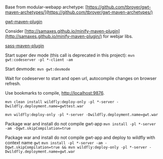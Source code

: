 
Base from modular-webapp archetype:
[https://github.com/tbroyer/gwt-maven-archetypes/](https://github.com/tbroyer/gwt-maven-archetypes/)

[gwt-maven-plugin](https://tbroyer.github.io/gwt-maven-plugin/)

Consider [http://samaxes.github.io/minify-maven-plugin](http://samaxes.github.io/minify-maven-plugin/) for webjar libs.

[sass-maven-plugin](http://www.geodienstencentrum.nl/sass-maven-plugin/)


Start super dev mode (this call is deprecated in this project):
`mvn gwt:codeserver -pl *-client -am`

Start devmode:
`mvn gwt:devmode`

Wait for codeserver to start and open url, autocompile changes on browser refresh.


Use bookmarks to compile, [http://localhost:9876](http://localhost:9876).



`mvn clean install wildfly:deploy-only -pl *-server -Dwildfly.deployment.name=gwttest.war`



`mvn wildfly:deploy-only -pl *-server -Dwildfly.deployment.name=gwt.war`


Package war and install do not compile gwt-app
`mvn install -pl *-server -am -Dgwt.skipCompilation=true`


Package war and install do not compile gwt-app and deploy to wildfly with context name `gwt`
`mvn install -pl *-server -am -Dgwt.skipCompilation=true && mvn wildfly:deploy-only -pl *-server -Dwildfly.deployment.name=gwt.war`

